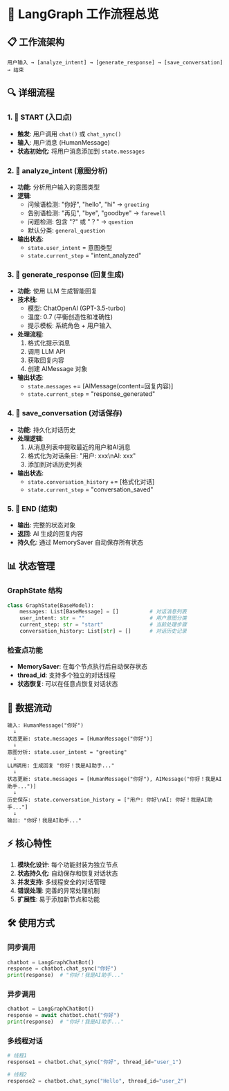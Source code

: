 # 🔄 LangGraph 工作流程总览

## 📋 工作流架构

```
用户输入 → [analyze_intent] → [generate_response] → [save_conversation] → 结束
```

## 🔍 详细流程

### 1. 🚀 **START** (入口点)
- **触发**: 用户调用 `chat()` 或 `chat_sync()`
- **输入**: 用户消息 (HumanMessage)
- **状态初始化**: 将用户消息添加到 `state.messages`

### 2. 🧠 **analyze_intent** (意图分析)
- **功能**: 分析用户输入的意图类型
- **逻辑**:
  - 问候语检测: "你好", "hello", "hi" → `greeting`
  - 告别语检测: "再见", "bye", "goodbye" → `farewell`  
  - 问题检测: 包含 "?" 或 "？" → `question`
  - 默认分类: `general_question`
- **输出状态**:
  - `state.user_intent` = 意图类型
  - `state.current_step` = "intent_analyzed"

### 3. 💬 **generate_response** (回复生成)
- **功能**: 使用 LLM 生成智能回复
- **技术栈**:
  - 模型: ChatOpenAI (GPT-3.5-turbo)
  - 温度: 0.7 (平衡创造性和准确性)
  - 提示模板: 系统角色 + 用户输入
- **处理流程**:
  1. 格式化提示消息
  2. 调用 LLM API
  3. 获取回复内容
  4. 创建 AIMessage 对象
- **输出状态**:
  - `state.messages` += [AIMessage(content=回复内容)]
  - `state.current_step` = "response_generated"

### 4. 💾 **save_conversation** (对话保存)
- **功能**: 持久化对话历史
- **处理逻辑**:
  1. 从消息列表中提取最近的用户和AI消息
  2. 格式化为对话条目: "用户: xxx\nAI: xxx"
  3. 添加到对话历史列表
- **输出状态**:
  - `state.conversation_history` += [格式化对话]
  - `state.current_step` = "conversation_saved"

### 5. 🏁 **END** (结束)
- **输出**: 完整的状态对象
- **返回**: AI 生成的回复内容
- **持久化**: 通过 MemorySaver 自动保存所有状态

## 📊 状态管理

### GraphState 结构
```python
class GraphState(BaseModel):
    messages: List[BaseMessage] = []          # 对话消息列表
    user_intent: str = ""                     # 用户意图分类
    current_step: str = "start"               # 当前处理步骤
    conversation_history: List[str] = []      # 对话历史记录
```

### 检查点功能
- **MemorySaver**: 在每个节点执行后自动保存状态
- **thread_id**: 支持多个独立的对话线程
- **状态恢复**: 可以在任意点恢复对话状态

## 🔄 数据流动

```
输入: HumanMessage("你好")
  ↓
状态更新: state.messages = [HumanMessage("你好")]
  ↓
意图分析: state.user_intent = "greeting"
  ↓
LLM调用: 生成回复 "你好！我是AI助手..."
  ↓
状态更新: state.messages = [HumanMessage("你好"), AIMessage("你好！我是AI助手...")]
  ↓
历史保存: state.conversation_history = ["用户: 你好\nAI: 你好！我是AI助手..."]
  ↓
输出: "你好！我是AI助手..."
```

## ⚡ 核心特性

1. **模块化设计**: 每个功能封装为独立节点
2. **状态持久化**: 自动保存和恢复对话状态
3. **并发支持**: 多线程安全的对话管理
4. **错误处理**: 完善的异常处理机制
5. **扩展性**: 易于添加新节点和功能

## 🛠️ 使用方式

### 同步调用
```python
chatbot = LangGraphChatBot()
response = chatbot.chat_sync("你好")
print(response)  # "你好！我是AI助手..."
```

### 异步调用
```python
chatbot = LangGraphChatBot()
response = await chatbot.chat("你好")
print(response)  # "你好！我是AI助手..."
```

### 多线程对话
```python
# 线程1
response1 = chatbot.chat_sync("你好", thread_id="user_1")

# 线程2  
response2 = chatbot.chat_sync("Hello", thread_id="user_2")
```
